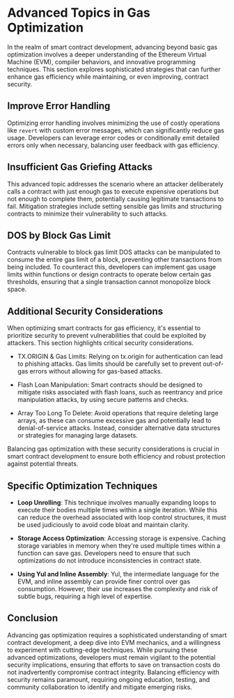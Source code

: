 # Advanced Topics in Gas Optimization

In the realm of smart contract development, advancing beyond basic gas optimization involves a deeper understanding of the Ethereum Virtual Machine (EVM), compiler behaviors, and innovative programming techniques. This section explores sophisticated strategies that can further enhance gas efficiency while maintaining, or even improving, contract security.

## Improve Error Handling

Optimizing error handling involves minimizing the use of costly operations like `revert` with custom error messages, which can significantly reduce gas usage. Developers can leverage error codes or conditionally emit detailed errors only when necessary, balancing user feedback with gas efficiency.

## Insufficient Gas Griefing Attacks

This advanced topic addresses the scenario where an attacker deliberately calls a contract with just enough gas to execute expensive operations but not enough to complete them, potentially causing legitimate transactions to fail. Mitigation strategies include setting sensible gas limits and structuring contracts to minimize their vulnerability to such attacks.

## DOS by Block Gas Limit

Contracts vulnerable to block gas limit DOS attacks can be manipulated to consume the entire gas limit of a block, preventing other transactions from being included. To counteract this, developers can implement gas usage limits within functions or design contracts to operate below certain gas thresholds, ensuring that a single transaction cannot monopolize block space.

## Additional Security Considerations

When optimizing smart contracts for gas efficiency, it's essential to prioritize security to prevent vulnerabilities that could be exploited by attackers. This section highlights critical security considerations.

- TX.ORIGIN & Gas Limits: Relying on tx.origin for authentication can lead to phishing attacks. Gas limits should be carefully set to prevent out-of-gas errors without allowing for gas-based attacks.

- Flash Loan Manipulation: Smart contracts should be designed to mitigate risks associated with flash loans, such as reentrancy and price manipulation attacks, by using secure patterns and checks.

- Array Too Long To Delete: Avoid operations that require deleting large arrays, as these can consume excessive gas and potentially lead to denial-of-service attacks. Instead, consider alternative data structures or strategies for managing large datasets.

Balancing gas optimization with these security considerations is crucial in smart contract development to ensure both efficiency and robust protection against potential threats.

## Specific Optimization Techniques

- **Loop Unrolling**: This technique involves manually expanding loops to execute their bodies multiple times within a single iteration. While this can reduce the overhead associated with loop control structures, it must be used judiciously to avoid code bloat and maintain clarity.
  
- **Storage Access Optimization**: Accessing storage is expensive. Caching storage variables in memory when they're used multiple times within a function can save gas. Developers need to ensure that such optimizations do not introduce inconsistencies in contract state.

- **Using Yul and Inline Assembly**: Yul, the intermediate language for the EVM, and inline assembly can provide finer control over gas consumption. However, their use increases the complexity and risk of subtle bugs, requiring a high level of expertise.

## Conclusion

Advancing gas optimization requires a sophisticated understanding of smart contract development, a deep dive into EVM mechanics, and a willingness to experiment with cutting-edge techniques. While pursuing these advanced optimizations, developers must remain vigilant to the potential security implications, ensuring that efforts to save on transaction costs do not inadvertently compromise contract integrity. Balancing efficiency with security remains paramount, requiring ongoing education, testing, and community collaboration to identify and mitigate emerging risks.
